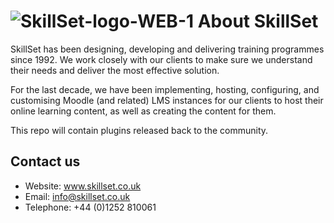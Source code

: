 ![SkillSet-logo-WEB-1](https://user-images.githubusercontent.com/92787643/137886163-c905678c-d6f1-4b46-8439-c2a643071536.png)
About SkillSet
==============


SkillSet has been designing, developing and delivering training programmes since 1992. We work closely with our clients to make sure we understand their needs and deliver the most effective solution.

For the last decade, we have been implementing, hosting, configuring, and customising Moodle (and related) LMS instances for our clients to host their online learning content, as well as creating the content for them.

This repo will contain plugins released back to the community.

Contact us
----------

* Website: www.skillset.co.uk
* Email: info@skillset.co.uk
* Telephone: +44 (0)1252 810061

<!---
skillsetltd/skillsetltd is a ✨ special ✨ repository because its `README.md` (this file) appears on your GitHub profile.
You can click the Preview link to take a look at your changes.
--->
